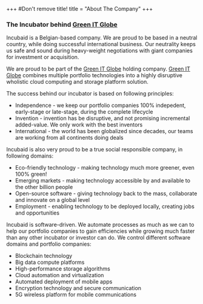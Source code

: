 +++
#Don't remove title!
title = "About The Company"
+++
### The Incubator behind [Green IT Globe](http://www.greenitglobe.com)

Incubaid is a Belgian-based company. We are proud to be based in a neutral country, while doing successful international business. Our neutrality keeps us safe and sound during heavy-weight negotiations with giant companies for investment or acquisition.

We are proud to be part of the [Green IT Globe](http://www.greenitglobe.com) holding company. [Green IT Globe](http://www.greenitglobe.com) combines multiple portfolio technologies into a highly disruptive wholistic cloud computing and storage platform solution.

The success behind our incubator is based on following principles:

-   Independence - we keep our portfolio companies 100% indepedent, early-stage or late-stage, during the complete lifecycle
-   Invention - invention has be disruptive, and not promising incremental added-value. We only work with the best inventors
-   International - the world has been globalized since decades, our teams are working from all continents doing deals

Incubaid is also very proud to be a true social responsible company, in following domains:

-   Eco-friendly technology - making technology much more greener, even 100% green!
-   Emerging markets - making technology accessible by and available to the other billion people
-   Open-source software - giving technology back to the mass, collaborate and innovate on a global level
-   Employment - enabling technology to be deployed locally, creating jobs and opportunities

Incubaid is software-driven. We automate processes as much as we can to help our portfolio companies to gain efficiencies while growing much faster than any other incubator or investor can do. We control different software domains and portfolio companies:

-   Blockchain technology
-   Big data compute platforms
-   High-performance storage algorithms
-   Cloud automation and virtualization
-   Automated deployment of mobile apps
-   Encryption technology and secure communication
-   5G wireless platform for mobile communications
